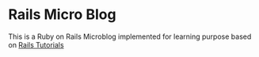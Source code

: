 # Rails Micro Blog

This is a Ruby on Rails Microblog implemented for learning purpose based on [Rails Tutorials](www.railstutorial.org)
